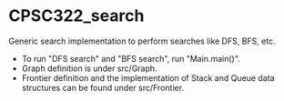 # CPSC322_search
Generic search implementation to perform searches like DFS, BFS, etc.

- To run "DFS search" and "BFS search", run "Main.main()".
- Graph definition is under src/Graph.
- Frontier definition and the implementation of Stack and Queue data structures can be found under src/Frontier.
